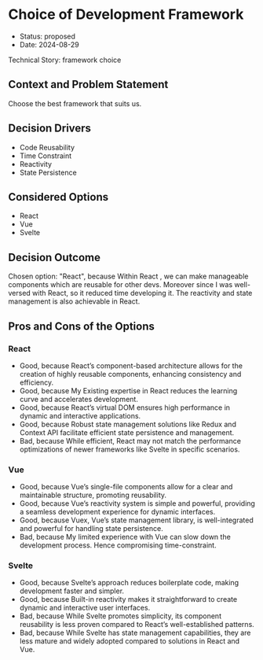 # Choice of Development Framework

* Status: proposed
* Date: 2024-08-29

Technical Story: framework choice

## Context and Problem Statement

Choose the best framework that suits us.

## Decision Drivers

* Code Reusability
* Time Constraint
* Reactivity
* State Persistence

## Considered Options

* React
* Vue
* Svelte

## Decision Outcome

Chosen option: "React", because Within React , we can make manageable components which are reusable for other devs. Moreover since I was well-versed with React, so it reduced time developing it. The reactivity and state management is also achievable in React.

## Pros and Cons of the Options

### React

* Good, because React’s component-based architecture allows for the creation of highly reusable components, enhancing consistency and efficiency.
* Good, because My  Existing expertise in React  reduces the learning curve and accelerates development.
* Good, because React’s virtual DOM ensures high performance in dynamic and interactive applications.
* Good, because Robust state management solutions like Redux and Context API facilitate efficient state persistence and management.
* Bad, because While efficient, React may not match the performance optimizations of newer frameworks like Svelte in specific scenarios.

### Vue

* Good, because Vue’s single-file components allow for a clear and maintainable structure, promoting reusability.
* Good, because Vue’s reactivity system is simple and powerful, providing a seamless development experience for dynamic interfaces.
* Good, because Vuex, Vue’s state management library, is well-integrated and powerful for handling state persistence.
* Bad, because My limited experience with Vue can slow down the development process. Hence compromising time-constraint.

### Svelte

* Good, because Svelte’s approach reduces boilerplate code, making development faster and simpler.
* Good, because Built-in reactivity makes it straightforward to create dynamic and interactive user interfaces.
* Bad, because While Svelte promotes simplicity, its component reusability is less proven compared to React’s well-established patterns.
* Bad, because While Svelte has state management capabilities, they are less mature and widely adopted compared to solutions in React and Vue.
